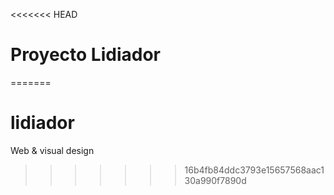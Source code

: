 <<<<<<< HEAD
# Proyecto Lidiador
=======
# lidiador
Web &amp; visual design
>>>>>>> 16b4fb84ddc3793e15657568aac130a990f7890d
